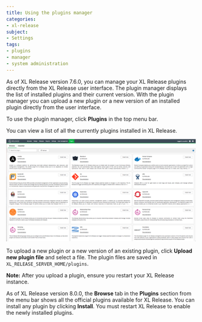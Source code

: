 ```yaml
---
title: Using the plugins manager
categories:
- xl-release
subject:
- Settings
tags:
- plugins
- manager
- system administration
---
```


As of XL Release version 7.6.0, you can manage your XL Release plugins directly from the XL Release user interface. The plugin manager displays the list of installed plugins and their current version. With the plugin manager you can upload a new plugin or a new version of an installed plugin directly from the user interface.

To use the plugin manager, click **Plugins** in the top menu bar.

You can view a list of all the currently plugins installed in XL Release.

![Plugins](../images/plugins-manager.png)

To upload a new plugin or a new version of an existing plugin, click **Upload new plugin file** and select a file. The plugin files are saved in `XL_RELEASE_SERVER_HOME/plugins`.

**Note:** After you upload a plugin, ensure you restart your XL Release instance.

As of XL Release version 8.0.0, the **Browse** tab in the **Plugins** section from the menu bar shows all the official plugins available for XL Release. You can install any plugin by clicking **Install**.
You must restart XL Release to enable the newly installed plugins.
